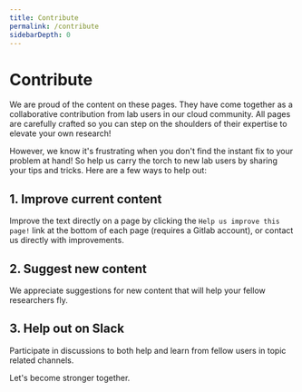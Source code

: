 ```yaml
---
title: Contribute
permalink: /contribute
sidebarDepth: 0
---
```


# Contribute

We are proud of the content on these pages. They have come together as a collaborative contribution from lab users in our cloud community. All pages are carefully crafted so you can step on the shoulders of their expertise to elevate your own research!

However, we know it's frustrating when you don't find the instant fix to your problem at hand! So help us carry the torch to new lab users by sharing your tips and tricks. Here are a few ways to help out:

## 1. Improve current content

Improve the text directly on a page by clicking the `Help us improve this page!` link at the bottom of each page (requires a Gitlab account), or contact us directly with improvements.

## 2. Suggest new content

We appreciate suggestions for new content that will help your fellow researchers fly.

## 3. Help out on Slack

Participate in discussions to both help and learn from fellow users in topic related channels.

Let's become stronger together.
